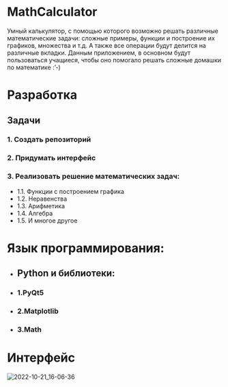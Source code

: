 # MathCalculator
Умный калькулятор, с помощью которого возможно решать различные математические задачи: сложные примеры, функции и построение их графиков, множества и т.д. А также все операции будут делится на различные вкладки. Данным приложением, в основном будут пользоваться учащиеся, чтобы оно помогало решать сложные домашки по математике :’-)

# Разработка
## Задачи
### 1. Создать репозиторий
### 2. Придумать интерфейс
### 3. Реализовать решение математических задач:
- 1.1. Функции с построением графика
- 1.2. Неравенства
- 1.3. Арифметика
- 1.4. Алгебра
- 1.5. И многое другое

# Язык программирования:
 - ## Python и библиотеки:
  - ### 1.PyQt5
  - ### 2.Matplotlib
  - ### 3.Math

# Интерфейс
![2022-10-21_16-06-36](https://user-images.githubusercontent.com/94148371/197203114-95c058d9-752d-4bf3-b6a2-6bc11013af70.png)
